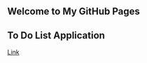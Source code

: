 ## Welcome to My GitHub Pages

## To Do List Application
[Link](https://manasa01.github.io/listApp/toDoList/)

